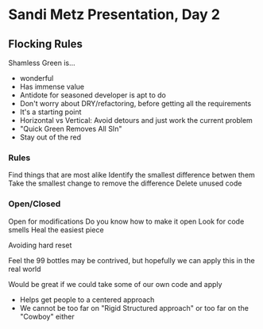 # Sandi Metz Presentation, Day 2

## Flocking Rules

Shamless Green is... 
- wonderful
- Has immense value
- Antidote for seasoned developer is apt to do
- Don't worry about DRY/refactoring, before getting all the requirements
- It's a starting point
- Horizontal vs Vertical: Avoid detours and just work the current problem
- "Quick Green Removes All SIn"
- Stay out of the red

### Rules
Find things that are most alike
Identify the smallest difference betwen them
Take the smallest change to remove the difference
Delete unused code

### Open/Closed
Open for modifications
Do you know how to make it open
Look for code smells
Heal the easiest piece


Avoiding hard reset

Feel the 99 bottles may be contrived, but hopefully we can apply this in the real world

Would be great if we could take some of our own code and apply 

- Helps get people to a centered approach
- We cannot be too far on "Rigid Structured approach" or too far on the "Cowboy" either

